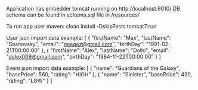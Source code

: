 Application has embedder tomcat running on http://localhost:9010/
DB schema can be found in schema.sql file in /resources/

To run app user maven: clean install -DskipTests tomcat7:run

User json import data example:
[
  {
    "firstName": "Max",
    "lastName": "Sosnovsky",
    "email": "qeeqez@gmail.com",
    "birthDay": "1991-02-21T00:00:00"
  },
  {
    "firstName": "Alex",
    "lastName": "Dolhi",
    "email": "dalex009@gmail.com",
    "birthDay": "1984-11-22T00:00:00"
  }
]

Event json import data example:
[
  {
    "name": "Guardians of the Galaxy",
    "basePrice": 560,
    "rating": "HIGH"
  },
  {
    "name": "Sinister",
    "basePrice": 420,
    "rating": "LOW"
  }
]
